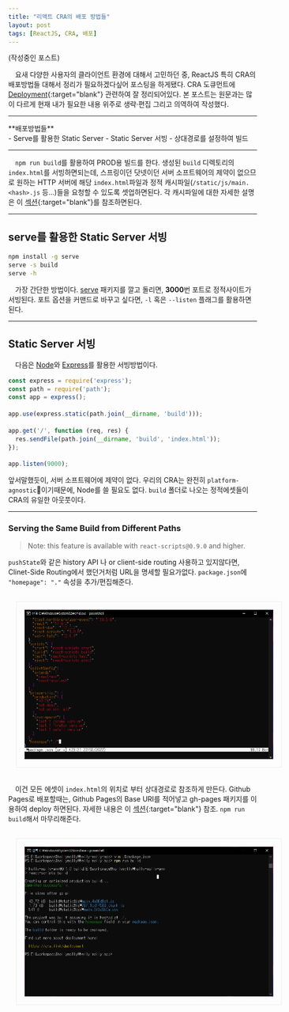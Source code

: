 ```yaml
---
title: "리액트 CRA의 배포 방법들"
layout: post
tags: [ReactJS, CRA, 배포]
---
```

(작성중인 포스트)

　요새 다양한 사용자의 클라이언트 환경에 대해서 고민하던 중, ReactJS 특히 CRA의 배포방법들 대해서 정리가 필요하겠다싶어 포스팅을 하게됐다. CRA 도큐먼트에 [Deployment](https://create-react-app.dev/docs/deployment/){:target="blank"} 관련하여 잘 정리되어있다. 본 포스트는 원문과는 많이 다르게 현재 내가 필요한 내용 위주로 생략·편집 그리고 의역하여 작성했다.
<!--more-->
<hr/>
 **배포방법들** <br/>
 - Serve를 활용한 Static Server
 - Static Server 서빙
 - 상대경로를 설정하여 빌드
<hr/>

　`npm run build`를 활용하여 PROD용 빌드를 한다. 생성된 `build` 디렉토리의 `index.html`를 서빙하면되는데, 스프링이던 닷넷이던 서버 소프트웨어의 제약이 없으므로 원하는 HTTP 서버에 해당 `index.html`파일과 정적 캐시파일(`/static/js/main.<hash>.js` 등...)들을 요청할 수 있도록 셋업하면된다. 각 캐시파일에 대한 자세한 설명은 이 [섹션](https://create-react-app.dev/docs/production-build/){:target="blank"}를 참조하면된다.

<hr/>

## serve를 활용한 Static Server 서빙
```sh
npm install -g serve
serve -s build
serve -h
```
　가장 간단한 방법이다. [serve](https://github.com/vercel/serve) 패키지를 깔고 돌리면, **3000**번 포트로 정적사이트가 서빙된다. 포트 옵션을 커맨드로 바꾸고 싶다면, `-l` 혹은 `--listen` 플래그를 활용하면된다.
<hr/>

## Static Server 서빙
　다음은 [Node](https://nodejs.org/)와 [Express](https://expressjs.com/)를 활용한 서빙방법이다.

```javascript
const express = require('express');
const path = require('path');
const app = express();

app.use(express.static(path.join(__dirname, 'build')));

app.get('/', function (req, res) {
  res.sendFile(path.join(__dirname, 'build', 'index.html'));
});

app.listen(9000);
```
 앞서말했듯이, 서버 소프트웨어에 제약이 없다. 우리의 CRA는 완전히 `platform-agnostic`🧐이기때문에, Node를 쓸 필요도 없다. `build` 폴더로 나오는 정적에셋들이 CRA의 유일한 아웃풋이다.
<hr/>


### Serving the Same Build from Different Paths

> Note: this feature is available with `react-scripts@0.9.0` and higher.

`pushState`와 같은 history API 나 or client-side routing 사용하고 있지않다면, Clinet-Side Routing에서 했던거처럼 URL을 명세할 필요가없다. `package.json`에 `"homepage": "."` 속성을 추가/편집해준다.

<p align="center" style="color:gray">
  <img src="/public/img/react-page-00.PNG" style="border:1px solid #eeeeee;padding: 1rem;margin:1rem;">
</p>

　이건 모든 에셋이 `index.html`의 위치로 부터 상대경로로 참조하게 만든다. Github Pages로 배포할때는, Github Pages의 Base URI를 적어넣고 gh-pages 패키지를 이용하여 deploy 하면된다. 자세한 내용은 이 [섹션](https://create-react-app.dev/docs/deployment/#github-pages){:target="blank"} 참조. `npm run build`해서 마무리해준다.

<p align="center" style="color:gray">
  <img src="/public/img/react-page-01.PNG" style="border:1px solid #eeeeee;padding: 1rem;margin:1rem;">
</p>

  


